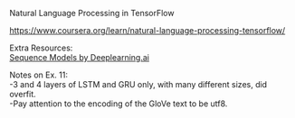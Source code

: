 Natural Language Processing in TensorFlow

https://www.coursera.org/learn/natural-language-processing-tensorflow/

Extra Resources:  
[Sequence Models by Deeplearning.ai](https://www.coursera.org/learn/nlp-sequence-models/)  

Notes on Ex. 11:  
-3 and 4 layers of LSTM and GRU only, with many different sizes, did overfit.  
-Pay attention to the encoding of the GloVe text to be utf8.

